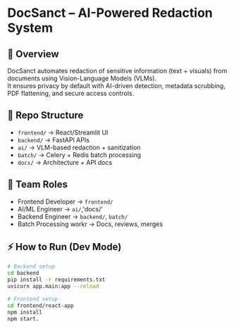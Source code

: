 # DocSanct – AI-Powered Redaction System

## 🚀 Overview
DocSanct automates redaction of sensitive information (text + visuals) from documents using Vision-Language Models (VLMs).  
It ensures privacy by default with AI-driven detection, metadata scrubbing, PDF flattening, and secure access controls.

## 📂 Repo Structure
- `frontend/` → React/Streamlit UI  
- `backend/` → FastAPI APIs  
- `ai/` → VLM-based redaction + sanitization  
- `batch/` → Celery + Redis batch processing  
- `docs/` → Architecture + API docs  

## 👥 Team Roles
- Frontend Developer → `frontend/`
- AI/ML Engineer → `ai/`,'docs/'
- Backend Engineer → `backend/`, `batch/`
- Batch Processing workr → Docs, reviews, merges

## ⚡ How to Run (Dev Mode)
```bash
# Backend setup
cd backend
pip install -r requirements.txt
uvicorn app.main:app --reload

# Frontend setup
cd frontend/react-app
npm install
npm start.
